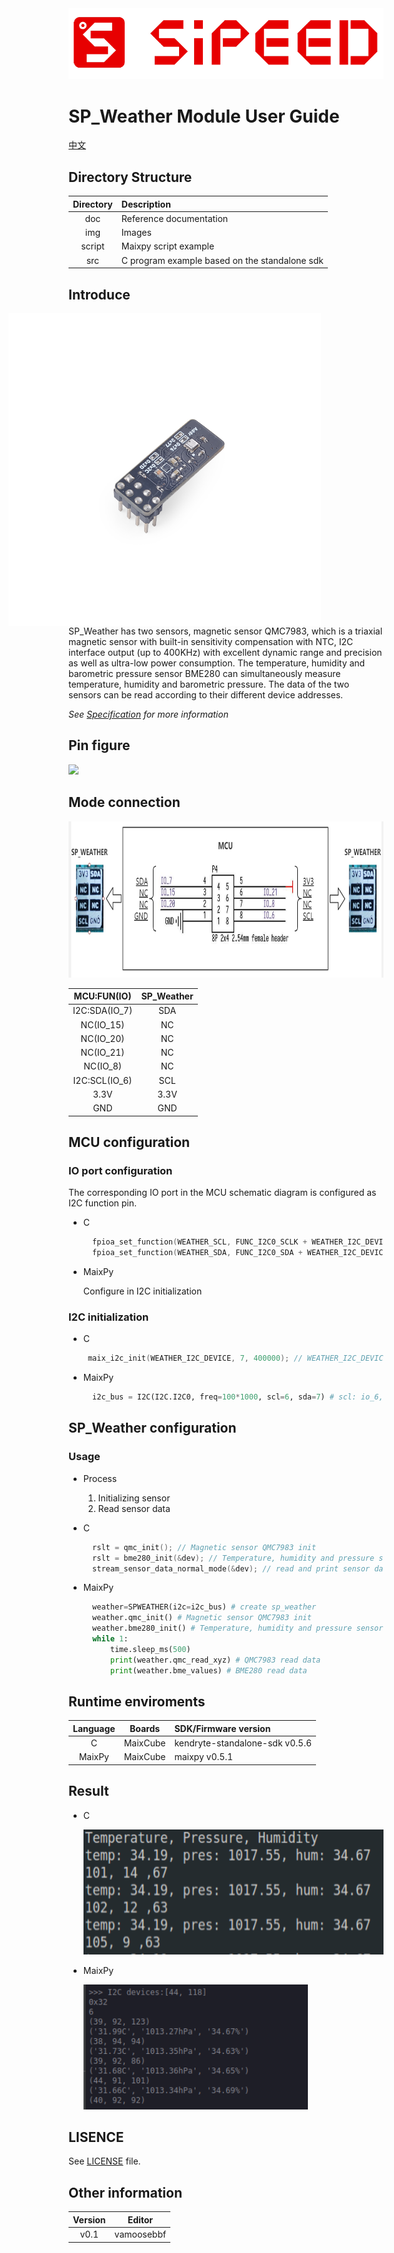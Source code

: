 <img src="img/icon_sipeed2.png" style="zoom: 80%;" />

# SP_Weather Module User Guide

[中文](README_CN.md)

## Directory Structure
| Directory | Description                                   |
| :-------: | :-------------------------------------------- |
|    doc    | Reference documentation                       |
|    img    | Images                                        |
|  script   | Maixpy script example                         |
|    src    | C program example based on the standalone sdk |

## Introduce
<img src="img/sp_weather.png" style="padding-right:100px;" align="right" width="500" />
SP_Weather has two sensors, magnetic sensor QMC7983, which is a triaxial magnetic sensor with built-in sensitivity compensation with NTC, I2C interface output (up to 400KHz) with excellent dynamic range and precision as well as ultra-low power consumption. The temperature, humidity and barometric pressure sensor BME280 can simultaneously measure temperature, humidity and barometric pressure. The data of the two sensors can be read according to their different device addresses.

*See [Specification](doc/SP-WEATHER规格书V1.0.pdf) for more information*

## Pin figure

<img src="img/back.png" width="300" />

## Mode connection

<img src="img/connection.png" height="250">

|  MCU:FUN(IO)  | SP_Weather |
| :-----------: | :--------: |
| I2C:SDA(IO_7) |    SDA     |
|   NC(IO_15)   |     NC     |
|   NC(IO_20)   |     NC     |
|   NC(IO_21)   |     NC     |
|   NC(IO_8)    |     NC     |
| I2C:SCL(IO_6) |    SCL     |
|     3.3V      |    3.3V    |
|      GND      |    GND     |

## MCU configuration

### IO port configuration

The corresponding IO port in the MCU schematic diagram is configured as I2C function pin.

* C

  ```c
    fpioa_set_function(WEATHER_SCL, FUNC_I2C0_SCLK + WEATHER_I2C_DEVICE * 2); // WEATHER_SCL: 6;
    fpioa_set_function(WEATHER_SDA, FUNC_I2C0_SDA + WEATHER_I2C_DEVICE * 2); // WEATHER_SDA: 7;
  ```

* MaixPy

    Configure in I2C initialization

### I2C initialization

* C

  ```c
   maix_i2c_init(WEATHER_I2C_DEVICE, 7, 400000); // WEATHER_I2C_DEVICE: 0;
  ```

* MaixPy

  ```python
    i2c_bus = I2C(I2C.I2C0, freq=100*1000, scl=6, sda=7) # scl: io_6, sda: io_7
  ```

## SP_Weather configuration

### Usage

* Process

  1. Initializing sensor
  2. Read sensor data

* C

  ```c
    rslt = qmc_init(); // Magnetic sensor QMC7983 init 
    rslt = bme280_init(&dev); // Temperature, humidity and pressure sensors BME280 init 
    stream_sensor_data_normal_mode(&dev); // read and print sensor data
  ```
  
* MaixPy

  ```python
    weather=SPWEATHER(i2c=i2c_bus) # create sp_weather
    weather.qmc_init() # Magnetic sensor QMC7983 init 
    weather.bme280_init() # Temperature, humidity and pressure sensors BME280 init 
    while 1:
        time.sleep_ms(500)
        print(weather.qmc_read_xyz) # QMC7983 read data
        print(weather.bme_values) # BME280 read data
  ```

## Runtime enviroments

| Language |  Boards  | SDK/Firmware version           |
| :------: | :------: | :----------------------------- |
|    C     | MaixCube | kendryte-standalone-sdk v0.5.6 |
|  MaixPy  | MaixCube | maixpy v0.5.1                  |

## Result

* C

    <img src="img/log_c.png" height="200">

* MaixPy

    <img src="img/log_py.png" height = "200">

## LISENCE

See [LICENSE](LICENSE) file.

## Other information

| Version |   Editor   |
| :-----: | :--------: |
|  v0.1   | vamoosebbf |